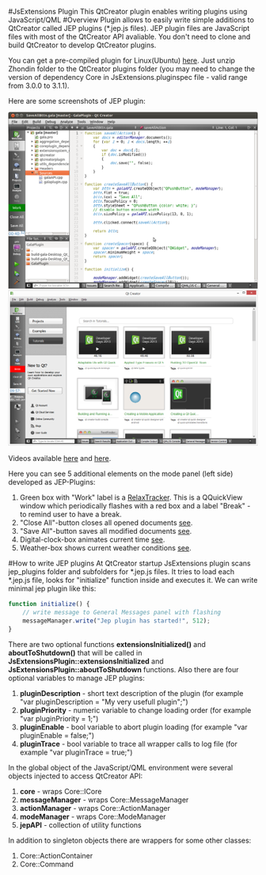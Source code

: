 #JsExtensions Plugin
This QtCreator plugin enables writing plugins using JavaScript/QML
#Overview
Plugin allows to easily write simple additions to QtCreator called JEP plugins (*.jep.js files).
JEP plugin files are JavaScript files with most of the QtCreator API avaliable.
You don't need to clone and build QtCreator to develop QtCreator plugins.

You can get a pre-compiled plugin for Linux(Ubuntu) [here](https://github.com/lexxmark/QtCreator-JsExtensions-Plugin/releases/download/v0.0.1/ZhondinLinux64.tar.gz). Just unzip Zhondin folder to the QtCreator plugins folder (you may need to change the version of dependency Core in JsExtensions.pluginspec file - valid range from 3.0.0 to 3.1.1).

Here are some screenshots of JEP plugin:

![Demo_screenshot_linux](img/Demo.png)
![Demo_screenshot_windows](img/DemoWin.png)

Videos available [here](http://youtu.be/GGCcGts3B2I) and [here](http://www.youtube.com/watch?v=VHhEt3un_f4).

Here you can see 5 additional elements on the mode panel (left side) developed as JEP-Plugins:

1. Green box with "Work" label is a [RelaxTracker](https://github.com/lexxmark/QtCreator-JsExtensions-Plugin/tree/master/jep_plugins/RelaxTracker). This is a QQuickView window which periodically flashes with a red box and a label "Break"  - to remind user to have a break.
2. "Close All"-button closes all opened documents [see](https://github.com/lexxmark/QtCreator-JsExtensions-Plugin/blob/master/jep_plugins/CloseAllBttn/CloseAllBttn.jep.js).
3. "Save All"-button saves all modified documents [see](https://github.com/lexxmark/QtCreator-JsExtensions-Plugin/blob/master/jep_plugins/SaveAllBttn/SaveAllBttn.jep.js).
4. Digital-clock-box animates current time [see](https://github.com/lexxmark/QtCreator-JsExtensions-Plugin/tree/master/jep_plugins/Clock).
5. Weather-box shows current weather conditions [see](https://github.com/lexxmark/QtCreator-JsExtensions-Plugin/tree/master/pluginshondin/Weather).

#How to write JEP plugins
At QtCreator startup JsExtensions plugin scans jep_plugins folder and subfolders for *.jep.js files. It tries to load each *.jep.js file, looks for "initialize" function inside and executes it. We can write minimal jep plugin like this:

```JavaScript
function initialize() {
    // write message to General Messages panel with flashing
    messageManager.write("Jep plugin has started!", 512);
}
```

There are two optional functions **extensionsInitialized()** and **aboutToShutdown()** that will be called in **JsExtensionsPlugin::extensionsInitialized** and **JsExtensionsPlugin::aboutToShutdown** functions. Also there are four optional variables to manage JEP plugins:

1. **pluginDescription** - short text description of the plugin (for example "var pluginDescription = "My very usefull plugin";")
1. **pluginPriority** - numeric variable to change loading order (for example "var pluginPriority = 1;")
2. **pluginEnable** - bool variable to abort plugin loading (for example "var pluginEnable = false;")
3. **pluginTrace** - bool variable to trace all wrapper calls to log file (for example "var pluginTrace = true;")

In the global object of the JavaScript/QML environment were several objects injected to access QtCreator API:

1. **core** - wraps Core::ICore
2. **messageManager** - wraps Core::MessageManager
3. **actionManager** - wraps Core::ActionManager
5. **modeManager** - wraps Core::ModeManager
6. **jepAPI** - collection of utility functions

In addition to singleton objects there are wrappers for some other classes:

1. Core::ActionContainer
2. Core::Command

